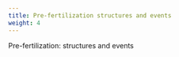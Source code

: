 ```yaml
---
title: Pre-fertilization structures and events
weight: 4
---
```


Pre-fertilization: structures and events